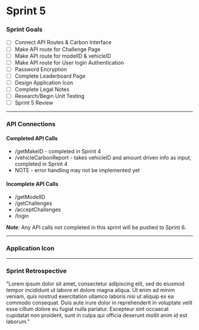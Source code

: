 # Sprint 5

### Sprint Goals
- [ ] Connect API Routes & Carbon Interface
- [ ] Make API route for Challenge Page
- [ ] Make API route for modelID & vehicleID
- [ ] Make API route for User login Authentication
- [ ] Password Encryption
- [ ] Complete Leaderboard Page
- [ ] Design Application Icon
- [ ] Complete Legal Notes
- [ ] Research/Begin Unit Testing
- [ ] Sprint 5 Review
---

### API Connections

#### Completed API Calls
* /getMakeID - completed in Sprint 4
* /vehicleCarbonReport - takes vehicleID and amount driven info as input, completed in Sprint 4
* NOTE - error handling may not be implemented yet

#### Incomplete API Calls
* /getModelID
* /getChallenges
* /acceptChallenges
* /login

**_Note_**: Any API calls not completed in this sprint will be pushed to Sprint 6.

---
### Application Icon


---
### Sprint Retrospective
"Lorem ipsum dolor sit amet, consectetur adipiscing elit, sed do eiusmod tempor incididunt ut labore et dolore magna aliqua. Ut enim ad minim veniam, 
quis nostrud exercitation ullamco laboris nisi ut aliquip ex ea commodo consequat. Duis aute irure dolor in reprehenderit in voluptate velit esse cillum dolore eu fugiat nulla pariatur. 
Excepteur sint occaecat cupidatat non proident, sunt in culpa qui officia deserunt mollit anim id est laborum."
